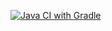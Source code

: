 [![Java CI with Gradle](https://github.com/mivaki-not/patterns2.3z2/actions/workflows/gradle.yml/badge.svg)](https://github.com/mivaki-not/patterns2.3z2/actions/workflows/gradle.yml)